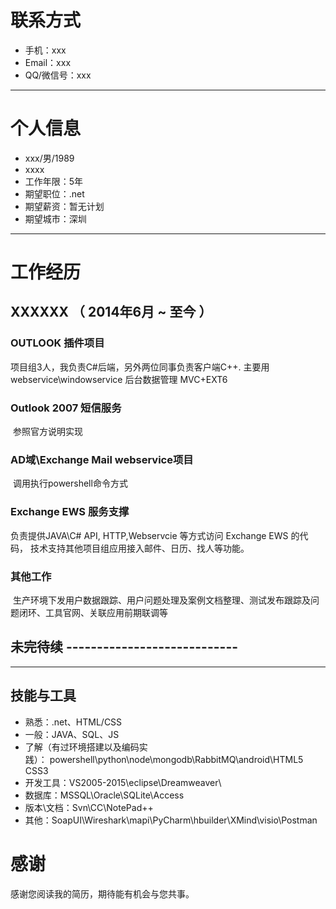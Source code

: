 # 联系方式

- 手机：xxx
- Email：xxx
- QQ/微信号：xxx

---

# 个人信息

 - xxx/男/1989 
 - xxxx
 - 工作年限：5年
 - 期望职位：.net 
 - 期望薪资：暂无计划
 - 期望城市：深圳

---
# 工作经历

## XXXXXX （ 2014年6月 ~ 至今 ）

### OUTLOOK 插件项目
项目组3人，我负责C#后端，另外两位同事负责客户端C++. 
主要用 webservice\windowservice
后台数据管理 MVC+EXT6

### Outlook 2007 短信服务
  参照官方说明实现
### AD域\Exchange Mail webservice项目
  调用执行powershell命令方式
### Exchange EWS 服务支撑
  负责提供JAVA\C# API, HTTP,Webservcie 等方式访问 Exchange EWS 的代码， 技术支持其他项目组应用接入邮件、日历、找人等功能。
### 其他工作
  生产环境下发用户数据跟踪、用户问题处理及案例文档整理、测试发布跟踪及问题闭环、工具官网、关联应用前期联调等

## 未完待续 ----------------------------
---
## 技能与工具

- 熟悉：.net、HTML/CSS
- 一般：JAVA、SQL、JS
- 了解（有过环境搭建以及编码实践）： powershell\python\node\mongodb\RabbitMQ\android\HTML5 CSS3   
- 开发工具：VS2005-2015\eclipse\Dreamweaver\
- 数据库：MSSQL\Oracle\SQLite\Access
- 版本\文档：Svn\CC\NotePad++
- 其他：SoapUI\Wireshark\mapi\PyCharm\hbuilder\XMind\visio\Postman

# 感谢
感谢您阅读我的简历，期待能有机会与您共事。


